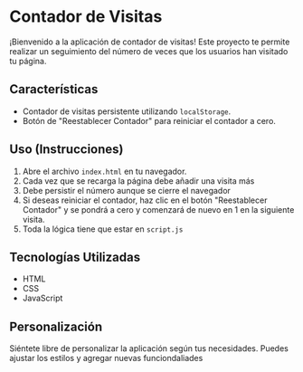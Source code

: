 # Contador de Visitas

¡Bienvenido a la aplicación de contador de visitas! Este proyecto te permite realizar un seguimiento del número de veces que los usuarios han visitado tu página.

## Características

- Contador de visitas persistente utilizando `localStorage`.
- Botón de "Reestablecer Contador" para reiniciar el contador a cero.

## Uso (Instrucciones)

1. Abre el archivo `index.html` en tu navegador.
2. Cada vez que se recarga la página debe añadir una visita más
3. Debe persistir el número aunque se cierre el navegador
4. Si deseas reiniciar el contador, haz clic en el botón "Reestablecer Contador" y se pondrá a cero y comenzará de nuevo en 1 en la siguiente visita.
5. Toda la lógica tiene que estar en `script.js`

## Tecnologías Utilizadas

- HTML
- CSS
- JavaScript

## Personalización

Siéntete libre de personalizar la aplicación según tus necesidades. Puedes ajustar los estilos y agregar nuevas funciondaliades

